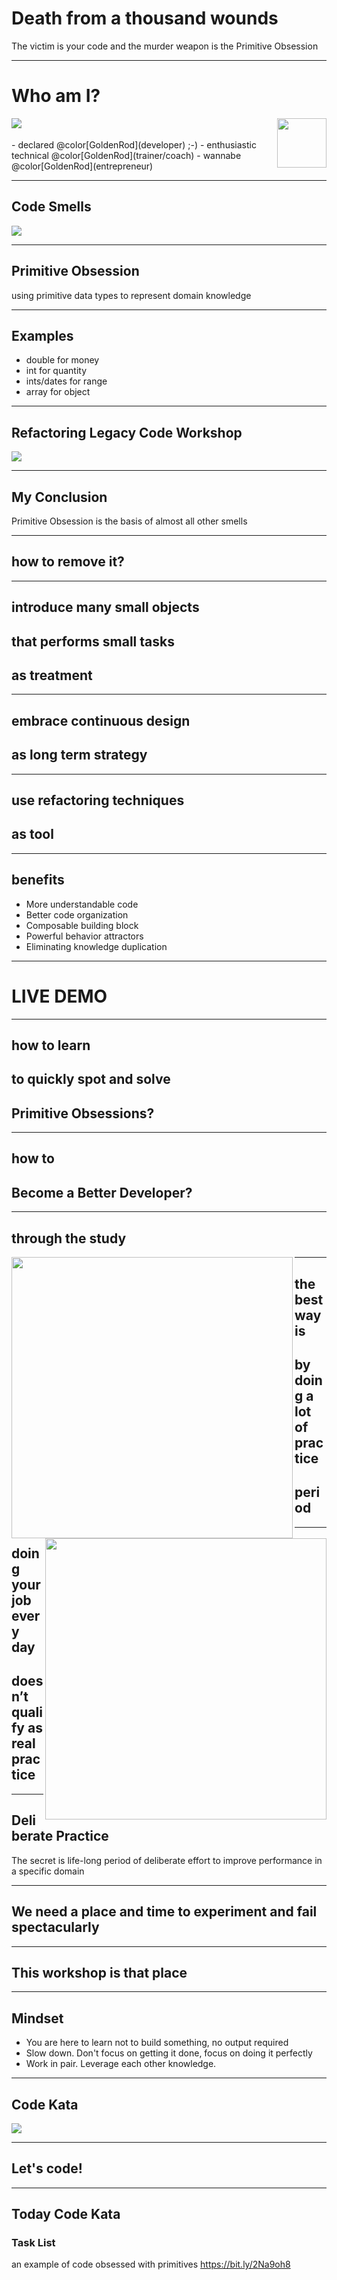 # Death from a thousand wounds
The victim is your code and the murder weapon is the Primitive Obsession

---
# Who am I?
<img align="left" src="assets/doubleloop.png">
<img align="right" height="79" src="assets/avanscoperta-bianco.png">
<br /><br />
- declared @color[GoldenRod](developer) ;-)
- enthusiastic technical @color[GoldenRod](trainer/coach)
- wannabe @color[GoldenRod](entrepreneur)

---

## Code Smells
<img align="center" src="assets/code-smells3.png">

---

## Primitive Obsession
using primitive data types to represent domain knowledge

---

## Examples
- double for money
- int for quantity
- ints/dates for range
- array for object

---

## Refactoring Legacy Code Workshop
<img align="center" src="assets/workshop2.png">

---

## My Conclusion
Primitive Obsession is the basis of almost all other smells

---

## how to remove it?

---

## introduce many small objects
## that performs small tasks
## as treatment

---

## embrace continuous design
## as long term strategy

---

## use refactoring techniques
## as tool

---

## benefits
- More understandable code
- Better code organization
- Composable building block
- Powerful behavior attractors
- Eliminating knowledge duplication

---

# LIVE DEMO

---

## how to learn
## to quickly spot and solve
## Primitive Obsessions?

---

## how to
## Become a Better Developer?

---

## through the study
<img align="left" height="450" src="assets/refactoring-book1.jpg">
<img align="right" height="450" src="assets/refactoring-book2.jpg">

---

## the best way is 
## by doing a lot of practice
## period

---

## doing your job every day
## doesn’t qualify as real practice

--- 

## Deliberate Practice
The secret is life-long period of deliberate effort to improve performance in a specific domain

---

## We need a place and time to experiment and fail spectacularly

---

## This workshop is that place

---

## Mindset
- You are here to learn not to build something, no output required
- Slow down. Don't focus on getting it done, focus on doing it perfectly
- Work in pair. Leverage each other knowledge.

---

## Code Kata
<img align="center" src="assets/code-kata.png">

---

## Let's code!

---

## Today Code Kata

### Task List
an example of code obsessed with primitives
https://bit.ly/2Na9oh8